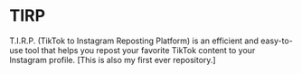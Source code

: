 # TIRP
T.I.R.P. (TikTok to Instagram Reposting Platform) is an efficient and easy-to-use tool that helps you repost your favorite TikTok content to your Instagram profile. [This is also my first ever repository.]

